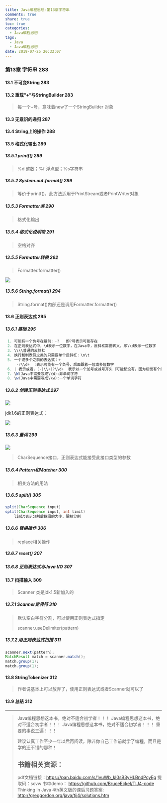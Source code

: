 ```yaml
---
title: Java编程思想-第13章字符串
comments: true
share: true
toc: true
categories:
  - Java编程思想
tags:
  - Java
  - Java编程思想
date: 2019-07-25 20:33:07
---
```



### 第13章 字符串 283
#### 13.1 不可变String 283
#### 13.2 重载“+”与StringBuilder 283

> 每一个+号，意味着new了一个StringBuilder 对象

#### 13.3 无意识的递归 287
#### 13.4 String上的操作 288
#### 13.5 格式化输出 289
##### 13.5.1 printf() 289

> %d 整数；%f 浮点型；%s字符串

##### 13.5.2 System.out.format() 289

> 等价于printf()，此方法适用于PrintStream或者PrintWriter对象

##### 13.5.3 Formatter类 290

> 格式化输出

##### 13.5.4 格式化说明符 291

> 空格对齐

##### 13.5.5 Formatter转换 292

> Formatter.formatter()

![](https://raw.githubusercontent.com/adolphmaster/hexo-next/master/blogPicture/20190724141203.png)

##### 13.5.6 String.format() 294

> String.format()内部还是调用Formatter.formatter()

#### 13.6 正则表达式 295
##### 13.6.1 基础 295

```java
 1. 可能有一个负号在最前：-?   即?号表示可能存在
 2. 在正则表达式中，\d表示一位数字，在Java中，反斜杠需要转义，即\\d表示一位数字
 3. \\\\普通的反斜杠
 4. 换行和制表符之类的只需要单个反斜杠：\n\t
 5. 一个或多个之前的表达式：+
     -?\\d+  :表示可能有一个负号，后面跟着一位或多位数字
 6. | 表示或者，(-|\\+)?\\d+  表示以一个加号或减号开头（可能都没有，因为后面有个问号）的数字，由于字符+在正则表达式中有特殊含义，需要\\转义
 7. \W(Java中需要写成\\W):非单词字符
 8. \w(Java中需要写成\\w):一个单词字符
```

##### 13.6.2 创建正则表达式 297

![](https://raw.githubusercontent.com/adolphmaster/hexo-next/master/blogPicture/20190725103949.png)

jdk1.6的正则表达式：

![](https://raw.githubusercontent.com/adolphmaster/hexo-next/master/blogPicture/20190725jdk1.6regex.png)

##### 13.6.3 量词 299

![](https://raw.githubusercontent.com/adolphmaster/hexo-next/master/blogPicture/20190725105754.png)

> CharSequence接口，正则表达式能接受此接口类型的参数

##### 13.6.4 Pattern和Matcher 300

> 相关方法的用法

##### 13.6.5 split() 305

```java
split(CharSequence input)
split(CharSequence input, int limit)
    limit表示分割后数组的大小，限制分割
```

##### 13.6.6 替换操作 306

> replace相关操作

##### 13.6.7 reset() 307
##### 13.6.8 正则表达式与Java I/O 307
#### 13.7 扫描输入 309

> Scanner 类是jdk1.5新加入的

##### 13.7.1 Scanner定界符 310

> 默认空白字符分割，可以使用正则表达式指定
>
> scanner.useDelimiter(pattern)

##### 13.7.2 用正则表达式扫描 311

```java
scanner.next(pattern);
MatchResult match = scanner.match();
match.group(1);
match.group(1);
```

#### 13.8 StringTokenizer 312

> 作者说基本上可以放弃了，使用正则表达式或者Scanner就可以了

#### 13.9 总结 312



---------------

> Java编程思想这本书，绝对不适合初学者！！！
> Java编程思想这本书，绝对不适合初学者！！！
> Java编程思想这本书，绝对不适合初学者！！！
> 重要的事说三遍！！！
>
> 建议认真工作至少一年以后再阅读，除非你自己工作前就学了编程，而且是学的还不错的那种！
>
> ## 书籍相关资源：
>
> pdf文档链接：https://pan.baidu.com/s/1yuWb_kI0sB3yHLBndPcyEg 提取码：scvw 
> 书中demo： https://github.com/BruceEckel/TIJ4-code
> Thinking in Java 4th英文版的课后习题答案: http://greggordon.org/java/tij4/solutions.htm 


